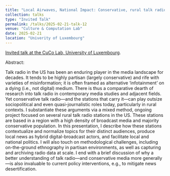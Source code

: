 ```yaml
---
title: "Local Airwaves, National Impact: Conservative, rural talk radio in the US—and why we need to study it"
collection: talks
type: "Invited Talk"
permalink: /talks/2025-02-21-talk-12
venue: "Culture & Computation Lab"
date: 2025-02-21
location: "Univerity of Luxembourg"
---
```

[Invited talk at the CuCo Lab, University of Luxembourg](https://cucolab.uni.lu/blog/conversations-15-local-airwaves-national-impact/). 

Abstract:

Talk radio in the US has been an enduring player in the media landscape for decades. It tends to be highly partisan (largely conservative) and rife with varieties of misinformation; it is often framed as alternative ‘infotainment’ on a dying (i.e., not digital) medium. There is thus a comparative dearth of research into talk radio in contemporary media studies and adjacent fields. Yet conservative talk radio—and the stations that carry it—can play outsize sociopolitical and even quasi-journalistic roles today, particularly in rural contexts. I substantiate these arguments via a mixed method, ongoing project focused on several rural talk radio stations in the US. These stations are based in a region with a high density of broadcast media and majority conservative population. In this presentation, I describe how these stations contextualize and normalize topics for their distinct audiences, produce local news as hybrid digital-broadcast actors, and facilitate local and national politics. I will also touch on methodological challenges, including on-the-ground ethnography in partisan environments, as well as capturing and archiving radio data at scale. I end with a brief discussion of why a better understanding of talk radio—and conservative media more generally—is also invaluable to current policy interventions, e.g., to mitigate news desertification.



